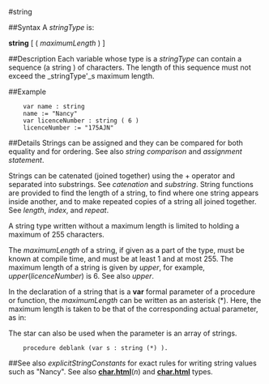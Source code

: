 
#string

##Syntax
A _stringType_ is:


**string** [ ( _maximumLength_ ) ]



##Description
Each variable whose type is a _stringType_ can contain a sequence (a string ) of characters. The length of this sequence must not exceed the _stringType'_s maximum length.


##Example


        var name : string
        name := "Nancy"
        var licenceNumber : string ( 6 )
        licenceNumber := "175AJN"
##Details
Strings can be assigned and they can be compared for both equality and for ordering. See also _string comparison_ and _assignment statement_.

Strings can be catenated (joined together) using the + operator and separated into substrings. See _catenation_ and _substring_. String functions are provided to find the length of a string, to find where one string appears inside another, and to make repeated copies of a string all joined together. See _length_, _index_, and _repeat_.

A string type written without a maximum length is limited to holding a maximum of 255 characters.

The _maximumLength_ of a string, if given as a part of the type, must be known at compile time, and must be at least 1 and at most 255. The maximum length of a string is given by _upper_, for example, _upper_(_licenceNumber_) is 6. See also _upper_.

In the declaration of a string that is a **var** formal parameter of a procedure or function, the _maximumLength_ can be written as an asterisk (*). Here, the maximum length is taken to be that of the corresponding actual parameter, as in:

The star can also be used when the parameter is an array of strings.

        procedure deblank (var s : string (*) ).
##See also
_explicitStringConstants_ for exact rules for writing string values such as "Nancy". See also **[char.html](char)**(_n_) and **[char.html](char)** types.

